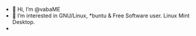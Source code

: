 - 👋 Hi, I’m @vabaME
- 👀 I’m interested in GNU/Linux, *buntu & Free Software user. Linux Mint Desktop.
- 

<!---
vabaME/vabaME is a ✨ special ✨ repository because its `README.md` (this file) appears on your GitHub profile.
You can click the Preview link to take a look at your changes.
--->
